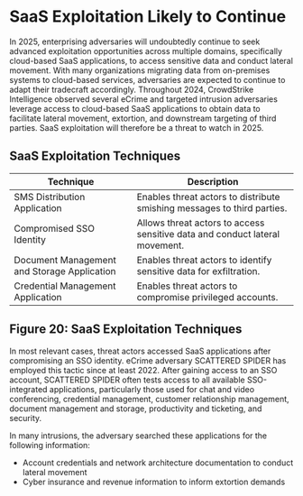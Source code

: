 # SaaS Exploitation Likely to Continue

In 2025, enterprising adversaries will undoubtedly continue to seek advanced exploitation opportunities across multiple domains, specifically cloud-based SaaS applications, to access sensitive data and conduct lateral movement. With many organizations migrating data from on-premises systems to cloud-based services, adversaries are expected to continue to adapt their tradecraft accordingly. Throughout 2024, CrowdStrike Intelligence observed several eCrime and targeted intrusion adversaries leverage access to cloud-based SaaS applications to obtain data to facilitate lateral movement, extortion, and downstream targeting of third parties. SaaS exploitation will therefore be a threat to watch in 2025.

## SaaS Exploitation Techniques

| Technique | Description |
| --- | --- |
| SMS Distribution Application | Enables threat actors to distribute smishing messages to third parties. |
| Compromised SSO Identity | Allows threat actors to access sensitive data and conduct lateral movement. |
| Document Management and Storage Application | Enables threat actors to identify sensitive data for exfiltration. |
| Credential Management Application | Enables threat actors to compromise privileged accounts. |

## Figure 20: SaaS Exploitation Techniques

In most relevant cases, threat actors accessed SaaS applications after compromising an SSO identity. eCrime adversary SCATTERED SPIDER has employed this tactic since at least 2022. After gaining access to an SSO account, SCATTERED SPIDER often tests access to all available SSO-integrated applications, particularly those used for chat and video conferencing, credential management, customer relationship management, document management and storage, productivity and ticketing, and security.

In many intrusions, the adversary searched these applications for the following information:

*   Account credentials and network architecture documentation to conduct lateral movement
*   Cyber insurance and revenue information to inform extortion demands